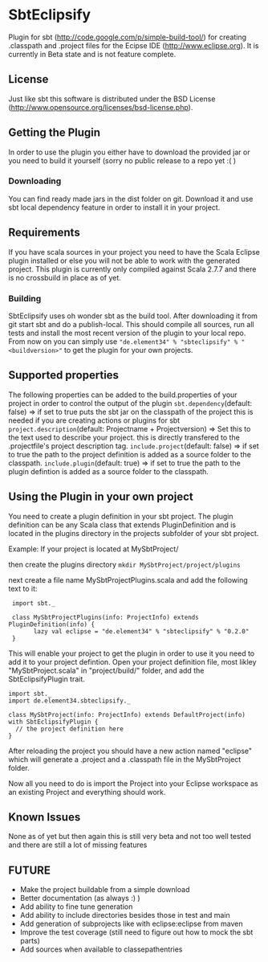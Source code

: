 # SbtEclipsify

Plugin for sbt (http://code.google.com/p/simple-build-tool/) for creating .classpath and .project files for the Ecipse IDE (http://www.eclipse.org). 
It is currently in Beta state and is not feature complete.

## License
Just like sbt this software is distributed under the BSD License (http://www.opensource.org/licenses/bsd-license.php).

## Getting the Plugin
In order to use the plugin you either have to download the provided jar or you need to build it yourself (sorry no public release to a repo yet :( )

### Downloading
You can find ready made jars in the dist folder on git. Download it and use sbt local dependency feature in order to install it in your project.

## Requirements
If you have scala sources in your project you need to have the Scala Eclipse plugin installed or else you will not be able to work with the generated project.
This plugin is currently only compiled against Scala 2.7.7 and there is no crossbuild in place as of yet.

### Building
SbtEclipsify uses oh wonder sbt as the build tool. 
After downloading it from git start sbt and do a publish-local. This should compile all sources, run all tests and install the most recent version of the plugin to your local repo. 
From now on you can simply use `"de.element34" % "sbteclipsify" % "<buildversion>"` to get the plugin for your own projects.

## Supported properties
The following properties can be added to the build.properties of your project in order to control the output of the plugin
`sbt.dependency`(default: false) => if set to true puts the sbt jar on the classpath of the project this is needed if you are creating actions or plugins for sbt
`project.description`(default: Projectname + Projectversion) => Set this to the text used to describe your project. this is directly transfered to the .projectfile's project description tag.
`include.project`(default: false) => if set to true the path to the project definition is added as a source folder to the classpath. 
`include.plugin`(default: true) => if set to true the path to the plugin defintion is added as a source folder to the classpath.

## Using the Plugin in your own project
You need to create a plugin definition in your sbt project. 
The plugin definition can be any Scala class that extends PluginDefinition and is located in the plugins directory in the projects subfolder of your sbt project.

Example:
If your project is located at MySbtProject/

then create the plugins directory
`mkdir MySbtProject/project/plugins`

next create a file name MySbtProjectPlugins.scala and add the following text to it:

     import sbt._

     class MySbtProjectPlugins(info: ProjectInfo) extends PluginDefinition(info) {
      	   lazy val eclipse = "de.element34" % "sbteclipsify" % "0.2.0"
     }

This will enable your project to get the plugin in order to use it you need to add it to your project defintion. 
Open your project definition file, most likley "MySbtProject.scala" in "project/build/" folder, and add the SbtEclipsifyPlugin trait.

    import sbt._
    import de.element34.sbteclipsify._

    class MySbtProject(info: ProjectInfo) extends DefaultProject(info) with SbtEclipsifyPlugin {
      // the project definition here
    }

After reloading the project you should have a new action named "eclipse" which will generate a .project and a .classpath file in the MySbtProject folder.

Now all you need to do is import the Project into your Eclipse workspace as an existing Project and everything should work.

## Known Issues
None as of yet but then again this is still very beta and not too well tested and there are still a lot of missing features

## FUTURE
* Make the project buildable from a simple download
* Better documentation (as always :) )
* Add ability to fine tune generation
* Add ability to include directories besides those in test and main
* Add generation of subprojects like with eclipse:eclipse from maven
* Improve the test coverage (still need to figure out how to mock the sbt parts) 
* Add sources when available to classepathentries


